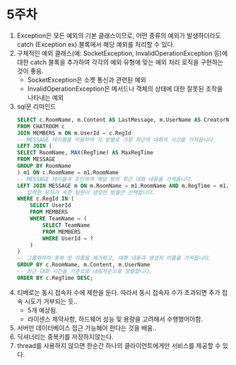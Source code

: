 # 5주차

1. Exception은 모든 예외의 기본 클래스이므로, 어떤 종류의 예외가 발생하더라도 catch (Exception ex) 블록에서 해당 예외를 처리할 수 있다.
2. 구체적인 예외 클래스(예: SocketException, InvalidOperationException 등)에 대한 catch 블록을 추가하여 각각의 예외 유형에 맞는 예외 처리 로직을 구현하는 것이 좋음.
	* SocketException은 소켓 통신과 관련된 예외
	* InvalidOperationException은 메서드나 객체의 상태에 대한 잘못된 조작을 나타내는 예외
3. sql문 리마인드
	``` sql
	SELECT c.RoomName, m.Content AS LastMessage, m.UserName AS CreatorName
	FROM CHATROOM c
	JOIN MEMBERS m ON m.UserId = c.RegId
	-- MESSAGE 테이블을 이용하여 각 방별로 가장 최근의 대화의 시간을 가져옵니다.
	LEFT JOIN (
    SELECT RoomName, MAX(RegTime) AS MaxRegTime
    FROM MESSAGE
    GROUP BY RoomName
	) m1 ON c.RoomName = m1.RoomName
	-- MESSAGE 테이블과 조인하여 해당 방의 최근 대화 내용을 가져옵니다.
	LEFT JOIN MESSAGE m ON m.RoomName = m1.RoomName AND m.RegTime = m1.MaxRegTime
	-- 입력한 유저가 속한 팀원이 생성한 방들만 선택합니다.
	WHERE c.RegId IN (
	    SELECT UserId
    	FROM MEMBERS
    	WHERE TeamName = (
        	SELECT TeamName
        	FROM MEMBERS
        	WHERE UserId = ?
    	)
	)
	-- 그룹화하여 중복 방 이름을 제거하고, 대화 내용과 생성자 이름을 가져옵니다.
	GROUP BY c.RoomName, m.Content, m.UserName
	-- 최근 대화 시간을 기준으로 내림차순으로 정렬합니다.
	ORDER BY c.RegTime DESC;
	```
4. 티베로는 동시 접속자 수에 제한을 둔다. 따라서 동시 접속자 수가 초과되면 추가 접속 시도가 거부되는 듯..
	* 5개 예상됨.
	* 라이센스 제약사항, 하드웨어 성능 및 용량을 고려해서 수행했어야함.
5. 서버만 데이터베이스 접근 가능해야 한다는 것을 배움..
6. 딕셔너리는 중복키를 저장하지않는다.
7. thread를 사용하지 않으면 한순간 하나의 클라이언트에게만 서비스를 제공할 수 있다.